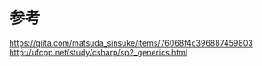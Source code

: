 
# 参考

https://qiita.com/matsuda_sinsuke/items/76068f4c396887459803    
http://ufcpp.net/study/csharp/sp2_generics.html    
